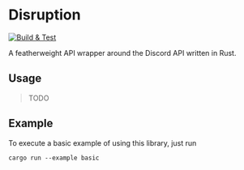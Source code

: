# Disruption

[![Build & Test](https://github.com/H1ghBre4k3r/disruption/actions/workflows/build.yml/badge.svg)](https://github.com/H1ghBre4k3r/disruption/actions/workflows/build.yml)

A featherweight API wrapper around the Discord API written in Rust. 

## Usage

> TODO

## Example

To execute a basic example of using this library, just run 

```console
cargo run --example basic
```
